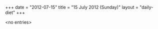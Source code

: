 +++
date = "2012-07-15"
title = "15 July 2012 (Sunday)"
layout = "daily-diet"
+++

<p>&lt;no entries&gt;</p>